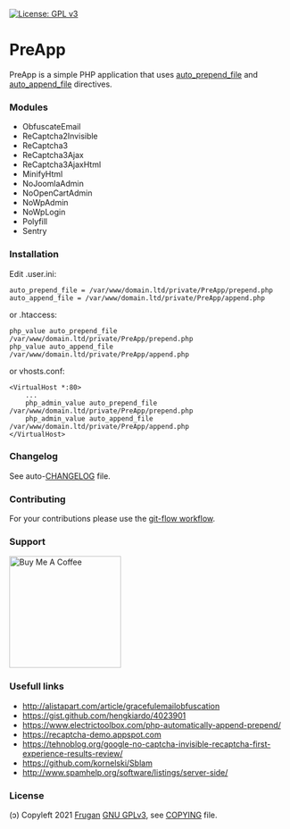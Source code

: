 [![License: GPL v3](https://img.shields.io/badge/License-GPLv3-blue.svg)](https://www.gnu.org/licenses/gpl-3.0)

# PreApp

PreApp is a simple PHP application that uses [auto_prepend_file](http://php.net/manual/it/ini.core.php#ini.auto-prepend-file) and [auto_append_file](http://php.net/manual/it/ini.core.php#ini.auto-append-file) directives.

### Modules

- ObfuscateEmail
- ReCaptcha2Invisible
- ReCaptcha3
- ReCaptcha3Ajax
- ReCaptcha3AjaxHtml
- MinifyHtml
- NoJoomlaAdmin
- NoOpenCartAdmin
- NoWpAdmin
- NoWpLogin
- Polyfill
- Sentry

### Installation

Edit .user.ini:

```
auto_prepend_file = /var/www/domain.ltd/private/PreApp/prepend.php
auto_append_file = /var/www/domain.ltd/private/PreApp/append.php
```

or .htaccess:

```
php_value auto_prepend_file /var/www/domain.ltd/private/PreApp/prepend.php
php_value auto_append_file /var/www/domain.ltd/private/PreApp/append.php
```

or vhosts.conf:

```
<VirtualHost *:80>
	...
	php_admin_value auto_prepend_file /var/www/domain.ltd/private/PreApp/prepend.php
	php_admin_value auto_append_file /var/www/domain.ltd/private/PreApp/append.php
</VirtualHost>
```

### Changelog

See auto-[CHANGELOG](CHANGELOG.md) file.

### Contributing

For your contributions please use the [git-flow workflow](https://danielkummer.github.io/git-flow-cheatsheet/).

### Support

<!-- 
https://www.buymeacoffee.com/brand 
https://stackoverflow.com/a/26138535/3929620
https://github.com/nrobinson2000/donate-bitcoin
https://bitcoin.stackexchange.com/a/48744
https://github.com/KristinitaTest/KristinitaTest.github.io/blob/master/donate/Bitcoin-Protocol-Markdown.md
-->
[<img src="https://cdn.buymeacoffee.com/buttons/v2/default-yellow.png" width="200" alt="Buy Me A Coffee">](https://buymeacoff.ee/frugan)

### Usefull links

- http://alistapart.com/article/gracefulemailobfuscation
- https://gist.github.com/hengkiardo/4023901
- https://www.electrictoolbox.com/php-automatically-append-prepend/
- https://recaptcha-demo.appspot.com
- https://tehnoblog.org/google-no-captcha-invisible-recaptcha-first-experience-results-review/
- https://github.com/kornelski/Sblam
- http://www.spamhelp.org/software/listings/server-side/

### License

(ɔ) Copyleft 2021 [Frugan](https://about.me/frugan)
[GNU GPLv3](https://choosealicense.com/licenses/gpl-3.0/), see [COPYING](COPYING) file.
